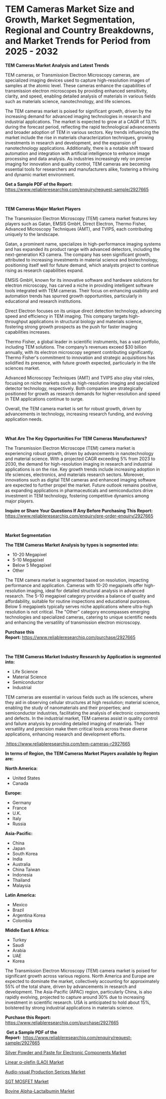 <p><h1>TEM Cameras Market Size and Growth, Market Segmentation, Regional and Country Breakdowns, and Market Trends for Period from 2025 -  2032</h1></p><p><strong>TEM Cameras Market Analysis and Latest Trends</strong></p>
<p><p>TEM cameras, or Transmission Electron Microscopy cameras, are specialized imaging devices used to capture high-resolution images of samples at the atomic level. These cameras enhance the capabilities of transmission electron microscopes by providing enhanced sensitivity, clarity, and speed, enabling detailed analysis of materials in various fields such as materials science, nanotechnology, and life sciences.</p><p>The TEM cameras market is poised for significant growth, driven by the increasing demand for advanced imaging technologies in research and industrial applications. The market is expected to grow at a CAGR of 13.1% during the forecast period, reflecting the rapid technological advancements and broader adoption of TEM in various sectors. Key trends influencing the market include the rise in materials characterization techniques, growing investments in research and development, and the expansion of nanotechnology applications. Additionally, there is a notable shift toward automation and integration with artificial intelligence to enhance image processing and data analysis. As industries increasingly rely on precise imaging for innovation and quality control, TEM cameras are becoming essential tools for researchers and manufacturers alike, fostering a thriving and dynamic market environment.</p></p>
<p><strong>Get a Sample PDF of the Report:&nbsp;</strong> <a href="https://www.reliableresearchiq.com/enquiry/request-sample/2927665?utm_campaign=1876&utm_medium=2&utm_source=Github&utm_content=ia&utm_term=12032025&utm_id=tem-cameras">https://www.reliableresearchiq.com/enquiry/request-sample/2927665</a></p>
<p>&nbsp;</p>
<p><strong>TEM Cameras Major Market Players</strong></p>
<p><p>The Transmission Electron Microscopy (TEM) camera market features key players such as Gatan, EMSIS GmbH, Direct Electron, Thermo Fisher, Advanced Microscopy Techniques (AMT), and TVIPS, each contributing uniquely to the landscape.</p><p>Gatan, a prominent name, specializes in high-performance imaging systems and has expanded its product range with advanced detectors, including the next-generation K3 camera. The company has seen significant growth, attributed to increasing investments in material science and biotechnology, positioning itself well for future demand, which analysts project to continue rising as research capabilities expand.</p><p>EMSIS GmbH, known for its innovative software and hardware solutions for electron microscopy, has carved a niche in providing intelligent software tools integrated with TEM cameras. Their focus on enhancing usability and automation trends has spurred growth opportunities, particularly in educational and research institutions.</p><p>Direct Electron focuses on its unique direct detection technology, advancing speed and efficiency in TEM imaging. This company targets high-throughput applications in structural biology and materials science, fostering strong growth prospects as the push for faster imaging capabilities increases.</p><p>Thermo Fisher, a global leader in scientific instruments, has a vast portfolio, including TEM solutions. The company’s revenues exceed $30 billion annually, with its electron microscopy segment contributing significantly. Thermo Fisher's commitment to innovation and strategic acquisitions has solidified its presence, with future growth expected, particularly in the life sciences market.</p><p>Advanced Microscopy Techniques (AMT) and TVIPS also play vital roles, focusing on niche markets such as high-resolution imaging and specialized detector technology, respectively. Both companies are strategically positioned for growth as research demands for higher-resolution and speed in TEM applications continue to surge.</p><p>Overall, the TEM camera market is set for robust growth, driven by advancements in technology, increasing research funding, and evolving application needs.</p></p>
<p>&nbsp;</p>
<p><strong>What Are The Key Opportunities For TEM Cameras Manufacturers?</strong></p>
<p><p>The Transmission Electron Microscope (TEM) camera market is experiencing robust growth, driven by advancements in nanotechnology and material science. With a projected CAGR exceeding 5% from 2023 to 2030, the demand for high-resolution imaging in research and industrial applications is on the rise. Key growth trends include increasing adoption in life sciences, electronics, and materials research sectors. Moreover, innovations such as digital TEM cameras and enhanced imaging software are expected to further propel the market. Future outlook remains positive, as expanding applications in pharmaceuticals and semiconductors drive investment in TEM technology, fostering competitive dynamics among major players.</p></p>
<p><strong>Inquire or Share Your Questions If Any Before Purchasing This Report:</strong> <a href="https://www.reliableresearchiq.com/enquiry/pre-order-enquiry/2927665?utm_campaign=1876&utm_medium=2&utm_source=Github&utm_content=ia&utm_term=12032025&utm_id=tem-cameras">https://www.reliableresearchiq.com/enquiry/pre-order-enquiry/2927665</a></p>
<p>&nbsp;</p>
<p><strong>Market Segmentation</strong></p>
<p><strong>The TEM Cameras Market Analysis by types is segmented into:</strong></p>
<p><ul><li>10-20 Megapixel</li><li>5-10 Megapixel</li><li>Below 5 Megapixel</li><li>Other</li></ul></p>
<p><p>The TEM camera market is segmented based on resolution, impacting performance and application. Cameras with 10-20 megapixels offer high-resolution imaging, ideal for detailed structural analysis in advanced research. The 5-10 megapixel category provides a balance of quality and affordability, suitable for routine inspections and educational purposes. Below 5 megapixels typically serves niche applications where ultra-high resolution is not critical. The "Other" category encompasses emerging technologies and specialized cameras, catering to unique scientific needs and enhancing the versatility of transmission electron microscopy.</p></p>
<p><strong>Purchase this Report:&nbsp;</strong><a href="https://www.reliableresearchiq.com/purchase/2927665?utm_campaign=1876&utm_medium=2&utm_source=Github&utm_content=ia&utm_term=12032025&utm_id=tem-cameras">https://www.reliableresearchiq.com/purchase/2927665</a></p>
<p>&nbsp;</p>
<p><strong>The TEM Cameras Market Industry Research by Application is segmented into:</strong></p>
<p><ul><li>Life Science</li><li>Material Science</li><li>Semiconductor</li><li>Industrial</li></ul></p>
<p><p>TEM cameras are essential in various fields such as life sciences, where they aid in observing cellular structures at high resolution; material science, enabling the study of nanomaterials and their properties; and semiconductor industries, facilitating the analysis of electronic components and defects. In the industrial market, TEM cameras assist in quality control and failure analysis by providing detailed imaging of materials. Their versatility and precision make them critical tools across these diverse applications, enhancing research and development efforts.</p></p>
<p><a href="https://www.reliableresearchiq.com/tem-cameras-r2927665?utm_campaign=1876&utm_medium=2&utm_source=Github&utm_content=ia&utm_term=12032025&utm_id=tem-cameras">&nbsp;https://www.reliableresearchiq.com/tem-cameras-r2927665</a></p>
<p><strong>In terms of Region, the TEM Cameras Market Players available by Region are:</strong></p>
<p>
    <p> <strong> North America: </strong>
        <ul>
            <li>United States</li>
            <li>Canada</li>
        </ul>
        </p> 
    <p> <strong> Europe: </strong>
        <ul>
            <li>Germany</li>
            <li>France</li>
            <li>U.K.</li>
            <li>Italy</li>
            <li>Russia</li>
        </ul>
        </p> 
    <p> <strong> Asia-Pacific: </strong>
        <ul>
            <li>China</li>
            <li>Japan</li>
            <li>South Korea</li>
            <li>India</li>
            <li>Australia</li>
            <li>China Taiwan</li>
            <li>Indonesia</li>
            <li>Thailand</li>
            <li>Malaysia</li>
        </ul>
        </p> 
    <p> <strong> Latin America: </strong>
        <ul>
            <li>Mexico</li>
            <li>Brazil</li>
            <li>Argentina Korea</li>
            <li>Colombia</li>
        </ul>
        </p> 
    <p> <strong> Middle East & Africa: </strong>
        <ul>
            <li>Turkey</li>
            <li>Saudi</li>
            <li>Arabia</li>
            <li>UAE</li>
            <li>Korea</li>
        </ul>
    </p>
    </p>
<p><p>The Transmission Electron Microscopy (TEM) camera market is poised for significant growth across various regions. North America and Europe are expected to dominate the market, collectively accounting for approximately 55% of the total share, driven by advancements in research and development. The Asia-Pacific (APAC) region, particularly China, is also rapidly evolving, projected to capture around 30% due to increasing investment in scientific research. USA is anticipated to hold about 15%, bolstered by strong industrial applications in materials science.</p></p>
<p><strong>Purchase this Report: </strong><a href="https://www.reliableresearchiq.com/purchase/2927665?utm_campaign=1876&utm_medium=2&utm_source=Github&utm_content=ia&utm_term=12032025&utm_id=tem-cameras">https://www.reliableresearchiq.com/purchase/2927665</a></p>
<p>&nbsp;<strong>Get a Sample PDF of the Report:&nbsp;&nbsp;</strong><a href="https://www.reliableresearchiq.com/enquiry/request-sample/2927665?utm_campaign=1876&utm_medium=2&utm_source=Github&utm_content=ia&utm_term=12032025&utm_id=tem-cameras">https://www.reliableresearchiq.com/enquiry/request-sample/2927665</a></p>
<p><strong></strong></p>
<p><p><a href="https://github.com/totrisammir/Market-Research-Report-List-1/blob/main/silver-powder-and-paste-for-electronic-components-market.md?utm_campaign=1876&utm_medium=2&utm_source=Github&utm_content=ia&utm_term=12032025&utm_id=tem-cameras">Silver Powder and Paste for Electronic Components Market</a></p><p><a href="https://github.com/guyerkanakwu/Market-Research-Report-List-1/blob/main/linear-a-olefin-lao-market.md?utm_campaign=1876&utm_medium=2&utm_source=Github&utm_content=ia&utm_term=12032025&utm_id=tem-cameras">Linear α-olefin (LAO) Market</a></p><p><a href="https://github.com/bhuraoutenc8/Market-Research-Report-List-1/blob/main/audio-vsual-production-serices-market.md?utm_campaign=1876&utm_medium=2&utm_source=Github&utm_content=ia&utm_term=12032025&utm_id=tem-cameras">Audio-vsual Production Serices Market</a></p><p><a href="https://github.com/syskamazucqa/Market-Research-Report-List-1/blob/main/sgt-mosfet-market.md?utm_campaign=1876&utm_medium=2&utm_source=Github&utm_content=ia&utm_term=12032025&utm_id=tem-cameras">SGT MOSFET Market</a></p><p><a href="https://github.com/tandepinho3p/Market-Research-Report-List-1/blob/main/bovine-alpha-lactalbumin-market.md?utm_campaign=1876&utm_medium=2&utm_source=Github&utm_content=ia&utm_term=12032025&utm_id=tem-cameras">Bovine Alpha-Lactalbumin Market</a></p></p>